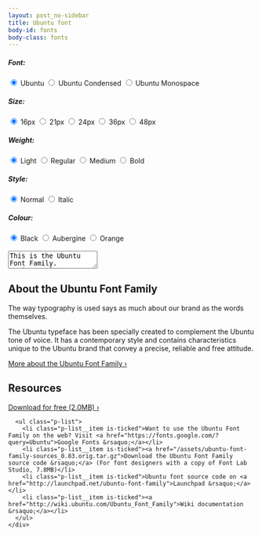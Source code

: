 ```yaml
---
layout: post_no-sidebar
title: Ubuntu font
body-id: fonts
body-class: fonts
---
```


<div class="p-strip--light">
  <div class="row">
    <div class="col-12">
      <div class="font-tester">
        <h5 class="font-tester__title">Font:</h5>
        <input class="font-tester__option" type="radio" name="font" value="ubuntu" id="font-ubuntu" checked>
        <label class="font-tester__label" for="font-ubuntu">Ubuntu</label>
        <input class="font-tester__option" type="radio" name="font" id="font-condensed" value="condensed">
        <label class="font-tester__label" for="font-condensed">Ubuntu Condensed</label>
        <input class="font-tester__option" type="radio" name="font" id="font-monospace" value="monospace">
        <label class="font-tester__label" for="font-monospace">Ubuntu Monospace</label>
        <br />
        <h5 class="font-tester__title">Size:</h5>
        <input class="font-tester__option" type="radio" for="size-16" id="size-16" name="font-size" value="16" checked>
        <label class="font-tester__label" for="size-16">16px</label>
        <input class="font-tester__option" type="radio" id="size-21" name="font-size" value="21">
        <label class="font-tester__label" for="size-21">21px</label>
        <input class="font-tester__option" type="radio" id="size-24" name="font-size" value="24">
        <label class="font-tester__label" for="size-24">24px</label>
        <input class="font-tester__option" type="radio" id="size-36" name="font-size" value="36">
        <label class="font-tester__label" for="size-36">36px</label>
        <input class="font-tester__option" type="radio" id="size-48" name="font-size" value="48">
        <label class="font-tester__label" for="size-48">48px</label>
        <br />
        <h5 class="font-tester__title">Weight:</h5>
        <input class="font-tester__option" type="radio" id="weight-light" name="font-weight" value="light" checked>
        <label class="font-tester__label" for="weight-light">Light</label>
        <input class="font-tester__option" type="radio" id="weight-regular" name="font-weight" value="regular">
        <label class="font-tester__label" for="weight-regular">Regular</label>
        <input class="font-tester__option" type="radio" id="weight-medium" name="font-weight" value="medium">
        <label class="font-tester__label" for="weight-medium">Medium</label>
        <input class="font-tester__option" type="radio" id="weight-bold" name="font-weight" value="bold">
        <label class="font-tester__label" for="weight-bold">Bold</label>
        <br />
        <h5 class="font-tester__title">Style:</h5>
        <input class="font-tester__option" type="radio" id="style-normal" name="font-style" value="normal" checked>
        <label class="font-tester__label" for="style-normal">Normal</label>
        <input class="font-tester__option" type="radio" id="style-italic" name="font-style" value="italic">
        <label class="font-tester__label" for="style-italic">Italic</label>
        <br />
        <h5 class="font-tester__title">Colour:</h5>
        <input class="font-tester__option" type="radio" id="color-black" name="color" value="black" checked>
        <label class="font-tester__label" for="color-black">Black</label>
        <input class="font-tester__option" type="radio" id="color-aubergine" name="color" value="aubergine">
        <label class="font-tester__label" for="color-aubergine">Aubergine</label>
        <input class="font-tester__option" type="radio" id="color-orange" name="color" value="orange">
        <label class="font-tester__label" for="color-orange">Orange</label>
        <br /><br />
        <textarea class="font-tester__demo">
This is the Ubuntu Font Family.
It is a unique, custom designed font that has a very distinctive look and feel.
</textarea>
      </div>
    </div>
  </div>
</div>

<div class="p-strip--accent">
  <div class="row">
    <div class="col-8">
      <h2>About the Ubuntu Font Family</h2>
      <p>The way typography is used says as much about our brand as the words themselves.</p>
      <p itemprop="about">The Ubuntu typeface has been specially created to complement the Ubuntu tone of voice. It has a contemporary style and contains characteristics unique to the Ubuntu brand that convey a precise, reliable and free attitude.</p>
      <a href="./about">More about the Ubuntu Font Family &rsaquo;</a>
    </div>
  </div>
</div>

<div class="p-strip">
  <div class="row">
    <div class="col-8">
      <h2>Resources</h2>
      <p><a class="p-button--brand" href="/assets/ubuntu-font-family-0.83.zip" type="application/zip">Download for free (2.0MB) &rsaquo;</a></p>

      <ul class="p-list">
        <li class="p-list__item is-ticked">Want to use the Ubuntu Font Family on the web? Visit <a href="https://fonts.google.com/?query=Ubuntu">Google Fonts &rsaquo;</a></li>
        <li class="p-list__item is-ticked"><a href="/assets/ubuntu-font-family-sources_0.83.orig.tar.gz">Download the Ubuntu Font Family source code &rsaquo;</a> (For font designers with a copy of Font Lab Studio, 7.8MB)</li>
        <li class="p-list__item is-ticked">Ubuntu font source code on <a href="http://launchpad.net/ubuntu-font-family">Launchpad &rsaquo;</a></li>
        <li class="p-list__item is-ticked"><a href="http://wiki.ubuntu.com/Ubuntu_Font_Family">Wiki documentation &rsaquo;</a></li>
      </ul>
    </div>
  </div>
</div>
